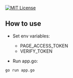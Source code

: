 [![MIT License](http://img.shields.io/badge/license-MIT-blue.svg?style=flat)](LICENSE)

## How to use

- Set env variables:
  * PAGE_ACCESS_TOKEN
  * VERIFY_TOKEN

- Run app.go:
```
go run app.go
```
